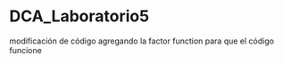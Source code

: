 # DCA_Laboratorio5

modificación de código agregando la factor function para que el código funcione
